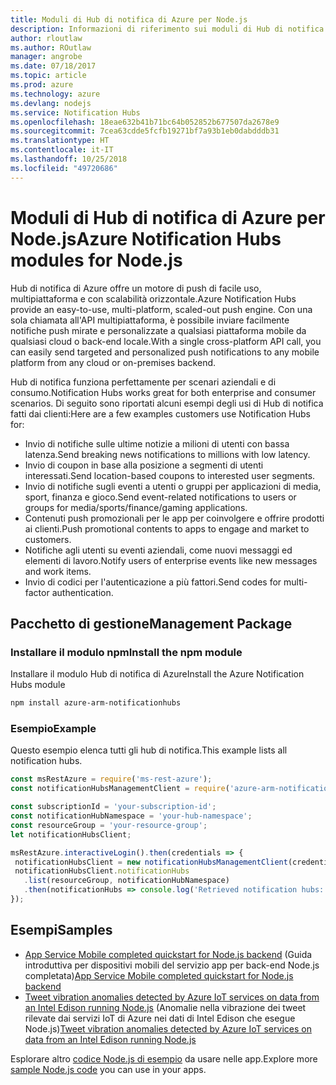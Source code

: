 ```yaml
---
title: Moduli di Hub di notifica di Azure per Node.js
description: Informazioni di riferimento sui moduli di Hub di notifica di Azure per Node.js
author: rloutlaw
ms.author: ROutlaw
manager: angrobe
ms.date: 07/18/2017
ms.topic: article
ms.prod: azure
ms.technology: azure
ms.devlang: nodejs
ms.service: Notification Hubs
ms.openlocfilehash: 18eae632b41b71bc64b052852b677507da2678e9
ms.sourcegitcommit: 7cea63cdde5fcfb19271bf7a93b1eb0dabdddb31
ms.translationtype: HT
ms.contentlocale: it-IT
ms.lasthandoff: 10/25/2018
ms.locfileid: "49720686"
---
```

# <a name="azure-notification-hubs-modules-for-nodejs"></a><span data-ttu-id="939e1-103">Moduli di Hub di notifica di Azure per Node.js</span><span class="sxs-lookup"><span data-stu-id="939e1-103">Azure Notification Hubs modules for Node.js</span></span>

<span data-ttu-id="939e1-104">Hub di notifica di Azure offre un motore di push di facile uso, multipiattaforma e con scalabilità orizzontale.</span><span class="sxs-lookup"><span data-stu-id="939e1-104">Azure Notification Hubs provide an easy-to-use, multi-platform, scaled-out push engine.</span></span> <span data-ttu-id="939e1-105">Con una sola chiamata all'API multipiattaforma, è possibile inviare facilmente notifiche push mirate e personalizzate a qualsiasi piattaforma mobile da qualsiasi cloud o back-end locale.</span><span class="sxs-lookup"><span data-stu-id="939e1-105">With a single cross-platform API call, you can easily send targeted and personalized push notifications to any mobile platform from any cloud or on-premises backend.</span></span>

<span data-ttu-id="939e1-106">Hub di notifica funziona perfettamente per scenari aziendali e di consumo.</span><span class="sxs-lookup"><span data-stu-id="939e1-106">Notification Hubs works great for both enterprise and consumer scenarios.</span></span> <span data-ttu-id="939e1-107">Di seguito sono riportati alcuni esempi degli usi di Hub di notifica fatti dai clienti:</span><span class="sxs-lookup"><span data-stu-id="939e1-107">Here are a few examples customers use Notification Hubs for:</span></span>
- <span data-ttu-id="939e1-108">Invio di notifiche sulle ultime notizie a milioni di utenti con bassa latenza.</span><span class="sxs-lookup"><span data-stu-id="939e1-108">Send breaking news notifications to millions with low latency.</span></span>
- <span data-ttu-id="939e1-109">Invio di coupon in base alla posizione a segmenti di utenti interessati.</span><span class="sxs-lookup"><span data-stu-id="939e1-109">Send location-based coupons to interested user segments.</span></span>
- <span data-ttu-id="939e1-110">Invio di notifiche sugli eventi a utenti o gruppi per applicazioni di media, sport, finanza e gioco.</span><span class="sxs-lookup"><span data-stu-id="939e1-110">Send event-related notifications to users or groups for media/sports/finance/gaming applications.</span></span>
- <span data-ttu-id="939e1-111">Contenuti push promozionali per le app per coinvolgere e offrire prodotti ai clienti.</span><span class="sxs-lookup"><span data-stu-id="939e1-111">Push promotional contents to apps to engage and market to customers.</span></span>
- <span data-ttu-id="939e1-112">Notifiche agli utenti su eventi aziendali, come nuovi messaggi ed elementi di lavoro.</span><span class="sxs-lookup"><span data-stu-id="939e1-112">Notify users of enterprise events like new messages and work items.</span></span>
- <span data-ttu-id="939e1-113">Invio di codici per l'autenticazione a più fattori.</span><span class="sxs-lookup"><span data-stu-id="939e1-113">Send codes for multi-factor authentication.</span></span>

## <a name="management-package"></a><span data-ttu-id="939e1-114">Pacchetto di gestione</span><span class="sxs-lookup"><span data-stu-id="939e1-114">Management Package</span></span>

### <a name="install-the-npm-module"></a><span data-ttu-id="939e1-115">Installare il modulo npm</span><span class="sxs-lookup"><span data-stu-id="939e1-115">Install the npm module</span></span>

<span data-ttu-id="939e1-116">Installare il modulo Hub di notifica di Azure</span><span class="sxs-lookup"><span data-stu-id="939e1-116">Install the Azure Notification Hubs module</span></span> 

```bash
npm install azure-arm-notificationhubs
```

### <a name="example"></a><span data-ttu-id="939e1-117">Esempio</span><span class="sxs-lookup"><span data-stu-id="939e1-117">Example</span></span>

<span data-ttu-id="939e1-118">Questo esempio elenca tutti gli hub di notifica.</span><span class="sxs-lookup"><span data-stu-id="939e1-118">This example lists all notification hubs.</span></span>

 ```javascript
const msRestAzure = require('ms-rest-azure');
const notificationHubsManagementClient = require('azure-arm-notificationhubs');

const subscriptionId = 'your-subscription-id';
const notificationHubNamespace = 'your-hub-namespace';
const resourceGroup = 'your-resource-group';
let notificationHubsClient;

msRestAzure.interactiveLogin().then(credentials => {
  notificationHubsClient = new notificationHubsManagementClient(credentials, subscriptionId);
  notificationHubsClient.notificationHubs
    .list(resourceGroup, notificationHubNamespace)
    .then(notificationHubs => console.log('Retrieved notification hubs: ', notificationHubs));
});
```

## <a name="samples"></a><span data-ttu-id="939e1-119">Esempi</span><span class="sxs-lookup"><span data-stu-id="939e1-119">Samples</span></span>

* <span data-ttu-id="939e1-120">[App Service Mobile completed quickstart for Node.js backend](https://azure.microsoft.com/resources/samples/app-service-mobile-nodejs-backend-quickstart/) (Guida introduttiva per dispositivi mobili del servizio app per back-end Node.js completata)</span><span class="sxs-lookup"><span data-stu-id="939e1-120">[App Service Mobile completed quickstart for Node.js backend](https://azure.microsoft.com/resources/samples/app-service-mobile-nodejs-backend-quickstart/)</span></span>
* <span data-ttu-id="939e1-121">[Tweet vibration anomalies detected by Azure IoT services on data from an Intel Edison running Node.js](https://azure.microsoft.com/resources/samples/iot-hub-nodejs-intel-edison-vibration-anomaly-detection/) (Anomalie nella vibrazione dei tweet rilevate dai servizi IoT di Azure nei dati di Intel Edison che esegue Node.js)</span><span class="sxs-lookup"><span data-stu-id="939e1-121">[Tweet vibration anomalies detected by Azure IoT services on data from an Intel Edison running Node.js](https://azure.microsoft.com/resources/samples/iot-hub-nodejs-intel-edison-vibration-anomaly-detection/)</span></span>

<span data-ttu-id="939e1-122">Esplorare altro [codice Node.js di esempio](https://azure.microsoft.com/resources/samples/?platform=nodejs) da usare nelle app.</span><span class="sxs-lookup"><span data-stu-id="939e1-122">Explore more [sample Node.js code](https://azure.microsoft.com/resources/samples/?platform=nodejs) you can use in your apps.</span></span>
